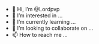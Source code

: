 - 👋 Hi, I’m @Lordpvp
- 👀 I’m interested in ...
- 🌱 I’m currently learning ...
- 💞️ I’m looking to collaborate on ...
- 📫 How to reach me ...

<!---
Lordpvp/Lordpvp is a ✨ special ✨ repository because its `README.md` (this file) appears on your GitHub profile.
You can click the Preview link to take a look at your changes.
--->
